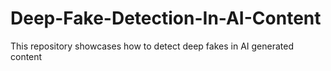 # Deep-Fake-Detection-In-AI-Content
This repository showcases how to detect deep fakes in AI generated content
